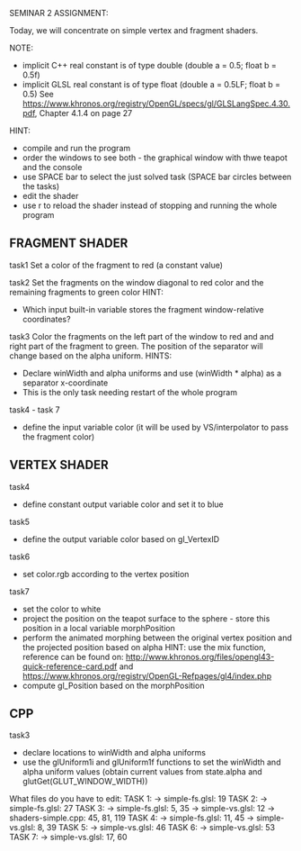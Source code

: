 SEMINAR 2 ASSIGNMENT:

Today, we will concentrate on simple vertex and fragment shaders.

NOTE:
- implicit C++ real constant is of type double   (double a = 0.5; float b = 0.5f)
- implicit GLSL real constant is of type float   (double a = 0.5LF; float b = 0.5)
See https://www.khronos.org/registry/OpenGL/specs/gl/GLSLangSpec.4.30.pdf, Chapter 4.1.4 on page 27

HINT:
- compile and run the program
- order the windows to see both - the graphical window with thwe teapot and the console
- use SPACE bar to select the just solved task (SPACE bar circles between the tasks) 
- edit the shader 
- use r to reload the shader instead of stopping and running the whole program

FRAGMENT SHADER
---------------

task1
Set a color of the fragment to red (a constant value)

task2
Set the fragments on the window diagonal to red color and the remaining fragments to green color
HINT:
  - Which input built-in variable stores the fragment window-relative coordinates? 

task3
Color the fragments on the left part of the window to red and and right part of the fragment to green.
The position of the separator will change based on the alpha uniform. 
HINTS:
  - Declare winWidth and alpha uniforms and use (winWidth * alpha) as a separator x-coordinate
  - This is the only task needing restart of the whole program

task4 - task 7
  - define the input variable color (it will be used by VS/interpolator to pass the fragment color)


VERTEX SHADER
-------------

task4 
- define constant output variable color and set it to blue 

task5
- define the output variable color based on gl_VertexID

task6
- set color.rgb according to the vertex position 

task7
- set the color to white 
- project the position on the teapot surface to the sphere - store this position in a local variable morphPosition
- perform the animated morphing between the original vertex position and the projected position based on alpha
HINT: use the mix function, reference can be found on:
      http://www.khronos.org/files/opengl43-quick-reference-card.pdf 
  and https://www.khronos.org/registry/OpenGL-Refpages/gl4/index.php
- compute gl_Position based on the morphPosition


CPP
---
task3
- declare locations to winWidth and alpha uniforms 
- use the glUniform1i and glUniform1f functions to set the winWidth and alpha uniform values
  (obtain current values from state.alpha and glutGet(GLUT_WINDOW_WIDTH))







What files do you have to edit:
TASK 1:
 -> simple-fs.glsl: 19
TASK 2:
 -> simple-fs.glsl: 27
TASK 3:
 -> simple-fs.glsl: 5, 35
 -> simple-vs.glsl: 12
 -> shaders-simple.cpp: 45, 81, 119
TASK 4:
 -> simple-fs.glsl: 11, 45
 -> simple-vs.glsl: 8, 39
TASK 5:
 -> simple-vs.glsl: 46
TASK 6:
 -> simple-vs.glsl: 53
TASK 7:
 -> simple-vs.glsl: 17, 60
